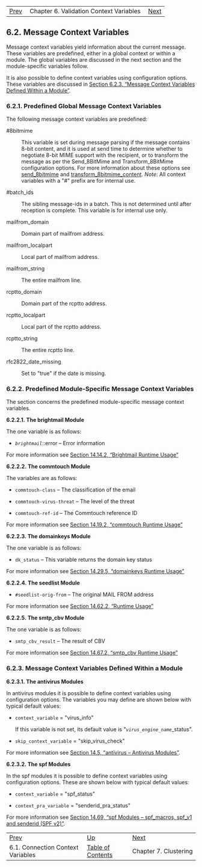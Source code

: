 |     |     |     |
| --- | --- | --- |
| [Prev](policy.predefined-context-conn)  | Chapter 6. Validation Context Variables |  [Next](cluster) |

## 6.2. Message Context Variables

<a class="indexterm" name="idp3495168"></a>

Message context variables yield information about the current message. These variables are predefined, either in a global context or within a module. The global variables are discussed in the next section and the module-specific variables follow.

It is also possible to define context variables using configuration options. These variables are discussed in [Section 6.2.3, “Message Context Variables Defined Within a Module”](policy.context-mess#policy.context-mess.module.defined "6.2.3. Message Context Variables Defined Within a Module").

### 6.2.1. Predefined Global Message Context Variables

The following message context variables are predefined:

<dl className="variablelist">

<dt>#8bitmime</dt>

<dd>

This variable is set during message parsing if the message contains 8-bit content, and it is used at send time to determine whether to negotiate 8-bit MIME support with the recipient, or to transform the message as per the Send_8BitMime and Transform_8BitMime configuration options. For more information about these options see [send_8bitmime](conf.ref.send_8bitmime "send_8bitmime") and [transform_8bitmime_content](conf.ref.transform_8bitmime_content.php "transform_8bitmime_content"). *Note*: All context variables with a "#" prefix are for internal use.

</dd>

<dt>#batch_ids</dt>

<dd>

The sibling message-ids in a batch. This is not determined until after reception is complete. This variable is for internal use only.

</dd>

<dt>mailfrom_domain</dt>

<dd>

Domain part of mailfrom address.

</dd>

<dt>mailfrom_localpart</dt>

<dd>

Local part of mailfrom address.

</dd>

<dt>mailfrom_string</dt>

<dd>

The entire mailfrom line.

</dd>

<dt>rcptto_domain</dt>

<dd>

Domain part of the rcptto address.

</dd>

<dt>rcptto_localpart</dt>

<dd>

Local part of the rcptto address.

</dd>

<dt>rcptto_string</dt>

<dd>

The entire rcptto line.

</dd>

<dt>rfc2822_date_missing</dt>

<dd>

Set to "true" if the date is missing.

</dd>

</dl>

### 6.2.2. Predefined Module-Specific Message Context Variables

The section concerns the predefined module-specific message context variables.

**6.2.2.1. The brightmail Module**

The one variable is as follows:

*   *`brightmail`*::error – Error information

For more information see [Section 14.14.2, “Brightmail Runtime Usage”](modules.brightmail#modules.brightmail.runtime.usage "14.14.2. Brightmail Runtime Usage")

**6.2.2.2. The commtouch Module**

The variables are as follows:

*   `commtouch-class` – The classification of the email

*   `commtouch-virus-threat` – The level of the threat

*   `commtouch-ref-id` – The Commtouch reference ID

For more information see [Section 14.19.2, “commtouch Runtime Usage”](modules.commtouch#modules.commtouch.runtime.usage "14.19.2. commtouch Runtime Usage")

**6.2.2.3. The domainkeys Module**

The one variable is as follows:

*   `dk_status` – This variable returns the domain key status

For more information see [Section 14.29.5, “domainkeys Runtime Usage”](modules.domainkeys#modules.domainkeys.runtime.usage "14.29.5. domainkeys Runtime Usage")

**6.2.2.4. The seedlist Module**

*   `#seedlist-orig-from` – The original MAIL FROM address

For more information see [Section 14.62.2, “Runtime Usage”](modules.seedlist#modules.seedlist.runtime.usage "14.62.2. Runtime Usage")

**6.2.2.5. The smtp_cbv Module**

The one variable is as follows:

*   `smtp_cbv_result` – The result of CBV

For more information see [Section 14.67.2, “smtp_cbv Runtime Usage”](modules.smtp_cbv#modules.smtp_cbv.runtime.usage "14.67.2. smtp_cbv Runtime Usage")

### 6.2.3. Message Context Variables Defined Within a Module

**6.2.3.1. The antivirus Modules**

In antivirus modules it is possible to define context variables using configuration options. The variables you may define are shown below with typical default values:

*   `context_variable` = "virus_info"

    If this variable is not set, its default value is "*`virus_engine_name`*_status".

*   `skip_context_variable` = "skip_virus_check"

For more information see [Section 14.5, “antivirus – Antivirus Modules”](modules.antivirus "14.5. antivirus – Antivirus Modules").

**6.2.3.2. The spf Modules**

In the spf modules it is possible to define context variables using configuration options. These are shown below with typical default values:

*   `context_variable` = "spf_status"

*   `context_pra_variable` = "senderid_pra_status"

For more information see [Section 14.69, “spf Modules – spf_macros, spf_v1 and senderid (SPF v2)”](modules.spf "14.69. spf Modules – spf_macros, spf_v1 and senderid (SPF v2)").


|     |     |     |
| --- | --- | --- |
| [Prev](policy.predefined-context-conn)  | [Up](policy.context.variables) |  [Next](cluster) |
| 6.1. Connection Context Variables  | [Table of Contents](index) |  Chapter 7. Clustering |
